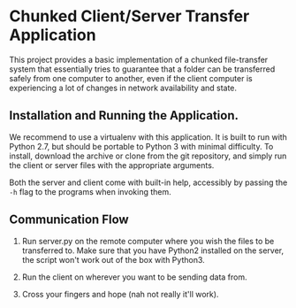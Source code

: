# Chunked Client/Server Transfer Application

This project provides a basic implementation of a chunked file-transfer system that essentially tries to guarantee that a folder can be transferred safely from one computer to another, even if the client computer is experiencing a lot of changes in network availability and state.


## Installation and Running the Application.

We recommend to use a virtualenv with this application. It is built to run with Python 2.7, but should be portable to Python 3 with minimal difficulty. To install, download the archive or clone from the git repository, and simply run the client or server files with the appropriate arguments.

Both the server and client come with built-in help, accessibly by passing the `-h` flag to the programs when invoking them.

## Communication Flow

1) Run server.py on the remote computer where you wish the files to be transferred to. Make sure that you have Python2 installed on the server, the script won't work out of the box with Python3. 

2) Run the client on wherever you want to be sending data from. 

3) Cross your fingers and hope (nah not really it'll work).
